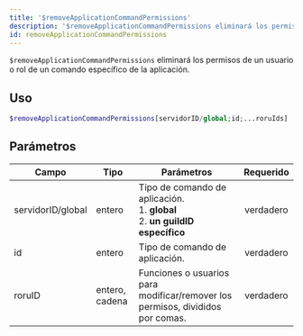 ```yaml
---
title: '$removeApplicationCommandPermissions'
description: '$removeApplicationCommandPermissions eliminará los permisos de un usuario o un rol de un comando específico de una aplicación.'
id: removeApplicationCommandPermissions
---
```


`$removeApplicationCommandPermissions` eliminará los permisos de un usuario o rol de un comando específico de la aplicación.

## Uso

```php
$removeApplicationCommandPermissions[servidorID/global;id;...roruIds]
```

## Parámetros

| Campo             | Tipo           | Parámetros                                                                                        | Requerido |
| ----------------- | -------------- | ------------------------------------------------------------------------------------------------- |:---------:|
| servidorID/global | entero         | Tipo de comando de aplicación. <br/> 1. **global** <br/> 2. **un guildID específico** | verdadero |
| id                | entero         | Tipo de comando de aplicación.                                                                    | verdadero |
| roruID            | entero, cadena | Funciones o usuarios para modificar/remover los permisos, divididos por comas.                    | verdadero |
